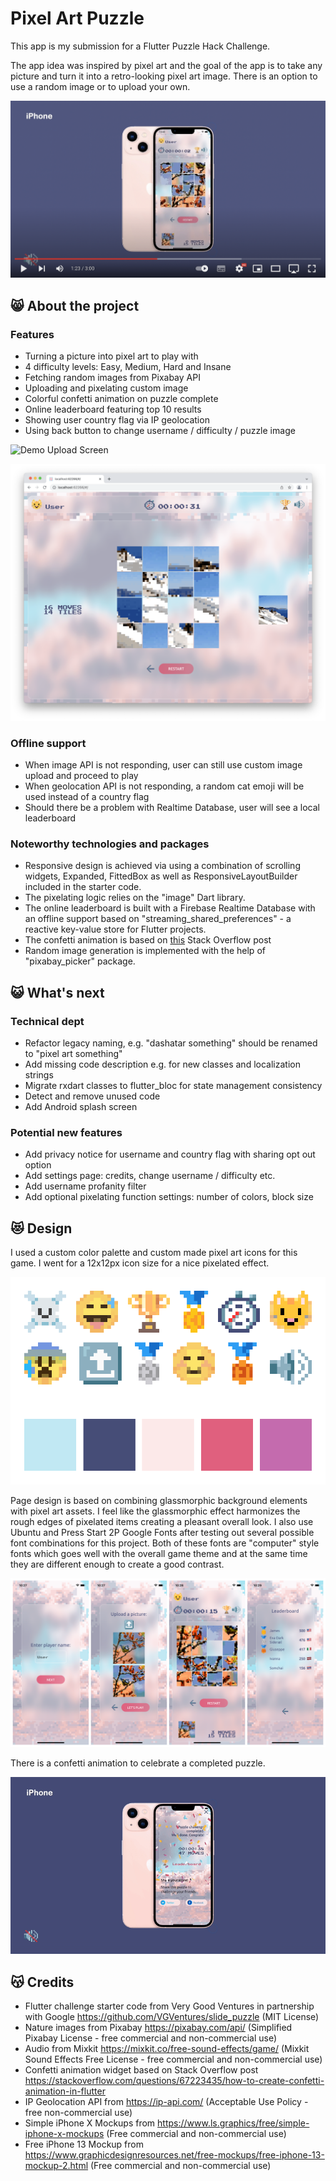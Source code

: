 # Pixel Art Puzzle

This app is my submission for a Flutter Puzzle Hack Challenge.

The app idea was inspired by pixel art and the goal of the app is to take any picture and turn it into a retro-looking pixel art image. There is an option to use a random image or to upload your own.

[![Demo Video](https://github.com/evanca/pixel_art_puzzle/blob/master/readme/youtube.png)](https://youtu.be/xicvqi5lfv0)

## 😸 About the project

### Features
- Turning a picture into pixel art to play with
- 4 difficulty levels: Easy, Medium, Hard and Insane
- Fetching random images from Pixabay API
- Uploading and pixelating custom image
- Colorful confetti animation on puzzle complete
- Online leaderboard featuring top 10 results
- Showing user country flag via IP geolocation
- Using back button to change username / difficulty / puzzle image

![Demo Upload Screen](https://github.com/evanca/pixel_art_puzzle/blob/master/readme/Screenshot%202022-03-12%20at%2008.13.40.png)

![Demo Game Board](https://github.com/evanca/pixel_art_puzzle/blob/master/readme/Screenshot%202022-03-12%20at%2008.14.23.png)

### Offline support
- When image API is not responding, user can still use custom image upload and proceed to play
- When geolocation API is not responding, a random cat emoji will be used instead of a country flag
- Should there be a problem with Realtime Database, user will see a local leaderboard

### Noteworthy technologies and packages
- Responsive design is achieved via using a combination of scrolling widgets, Expanded, FittedBox as well as ResponsiveLayoutBuilder included in the starter code.
- The pixelating logic relies on the "image" Dart library.
- The online leaderboard is built with a Firebase Realtime Database with an offline support based on "streaming_shared_preferences" - a reactive key-value store for Flutter projects.
- The confetti animation is based on [this](https://stackoverflow.com/questions/67223435/how-to-create-confetti-animation-in-flutter) Stack Overflow post
- Random image generation is implemented with the help of "pixabay_picker" package.

## 😺 What's next
### Technical dept
- Refactor legacy naming, e.g. "dashatar something" should be renamed to "pixel art something"
- Add missing code description e.g. for new classes and localization strings
- Migrate rxdart classes to flutter_bloc for state management consistency
- Detect and remove unused code
- Add Android splash screen
### Potential new features
- Add privacy notice for username and country flag with sharing opt out option
- Add settings page: credits, change username / difficulty etc.
- Add username profanity filter
- Add optional pixelating function settings: number of colors, block size

## 😻 Design
I used a custom color palette and custom made pixel art icons for this game. I went for a 12x12px icon size for a nice pixelated effect.

![Colors](https://github.com/evanca/pixel_art_puzzle/blob/master/readme/design.png)

Page design is based on combining glassmorphic background elements with pixel art assets. I feel like the glassmorphic effect harmonizes the rough edges of pixelated items creating a pleasant overall look. I also use Ubuntu and Press Start 2P Google Fonts after testing out several possible font combinations for this project. Both of these fonts are "computer" style fonts which goes well with the overall game theme and at the same time they are different enough to create a good contrast. 

![Design](https://github.com/evanca/pixel_art_puzzle/blob/master/readme/iphone.png)

There is a confetti animation to celebrate a completed puzzle.

![Animation](https://github.com/evanca/pixel_art_puzzle/blob/master/readme/animation.gif)

## 😽 Credits
- Flutter challenge starter code from Very Good Ventures in partnership with Google https://github.com/VGVentures/slide_puzzle (MIT License)
- Nature images from Pixabay https://pixabay.com/api/ (Simplified Pixabay License - free commercial and non-commercial use)
- Audio from Mixkit https://mixkit.co/free-sound-effects/game/ (Mixkit Sound Effects Free License - free commercial and non-commercial use)
- Confetti animation widget based on Stack Overflow post https://stackoverflow.com/questions/67223435/how-to-create-confetti-animation-in-flutter
- IP Geolocation API from https://ip-api.com/ (Acceptable Use Policy - free non-commercial use)
- Simple iPhone X Mockups from https://www.ls.graphics/free/simple-iphone-x-mockups (Free commercial and non-commercial use)
- Free iPhone 13 Mockup from https://www.graphicdesignresources.net/free-mockups/free-iphone-13-mockup-2.html (Free commercial and non-commercial use)
